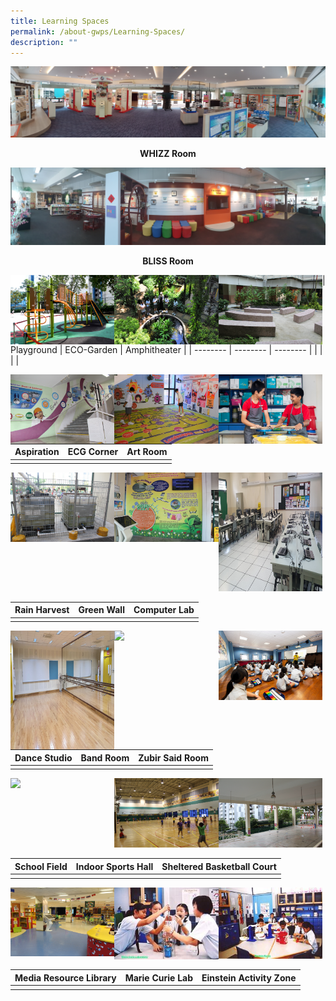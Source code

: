 ```yaml
---
title: Learning Spaces
permalink: /about-gwps/Learning-Spaces/
description: ""
---
```

![](/images/Learning%20Space/whizz%20rm-min.jpeg)
**<center>WHIZZ Room</center>**

![](/images/Learning%20Space/bliss%20rm-min.jpg)
**<center>BLISS Room</center>**

<img src="/images/Learning%20Space//Playground.jpeg" 
     style="width:33%;float:left"><img src="/images/Learning%20Space/Ecogarden.jpg" 
     style="width:33%;float:left"><img src="/images/Learning%20Space/AMPHITEATHER.jpg" 
     style="width:33%;float:left">
| Playground | ECO-Garden | Amphitheater |
| -------- | -------- | -------- |
|   |      |     |

<img src="/images/Learning%20Space/aspiration%20stair.jpeg" 
     style="width:33%;float:left"><img src="/images/Learning%20Space/ECG .jpeg" 
     style="width:33%;float:left"><img src="/images/Learning%20Space/art%20room.jpg" 
     style="width:33%;float:left">
		 
| Aspiration| ECG Corner | Art Room |
| -------- | -------- | -------- |
|     |      |      |

<img src="/images/RAIN.jpeg" 
     style="width:33%;float:left"><img src="/images/IMG_5115.jpeg" 
     style="width:33%;float:left"><img src="/images/20200708_114503.jpeg" 
     style="width:33%;height:190px">
		 
| Rain Harvest | Green Wall | Computer Lab |
| -------- | -------- | -------- |
|||

<img src="/images/20200708_111101.jpeg" 
     style="width:33%;float:left;height:190px"><img src="/images/Band%20Rm.jpeg" 
     style="width:33%;float:left"><img src="/images/Music%20room%20selected.jpeg" 
     style="width:33%">
		 
| Dance Studio | Band Room | Zubir Said Room |
| -------- | -------- | -------- |
|||

<img src="/images/" 
     style="width:33%;float:left"><img src="/images/IMG_6530.jpeg" 
     style="width:33%;float:left"><img src="/images/IMG_6536.jpeg" 
     style="width:33%">
		 
| School Field |Indoor Sports Hall | Sheltered Basketball Court |
| -------- | -------- | -------- |
|||

<img src="/images/IMG_5094.jpeg" 
     style="width:33%;float:left"><img src="/images/280a76bb6_u8140.jpeg" 
     style="width:33%;float:left"><img src="/images/b9b8041fa_u4743.jpeg" 
     style="width:33%">
		 
| Media Resource Library |Marie Curie Lab | Einstein Activity Zone |
| -------- | -------- | -------- |
|||